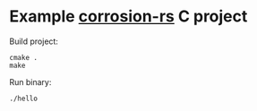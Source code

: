 # Example [corrosion-rs](https://github.com/corrosion-rs/corrosion) C project

Build project:

```console
cmake .
make
```

Run binary:

```console
./hello
```
